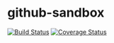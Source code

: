 github-sandbox
==============

[![Build Status](https://travis-ci.org/i-takehiro/github-sandbox.svg?branch=master)](https://travis-ci.org/i-takehiro/github-sandbox)
[![Coverage Status](https://coveralls.io/repos/i-takehiro/github-sandbox/badge.png)](https://coveralls.io/r/i-takehiro/github-sandbox)
